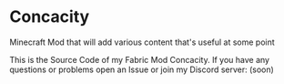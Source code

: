 # Concacity
Minecraft Mod that will add various content that's useful at some point

This is the Source Code of my Fabric Mod Concacity.
If you have any questions or problems open an Issue or join my Discord server: (soon)